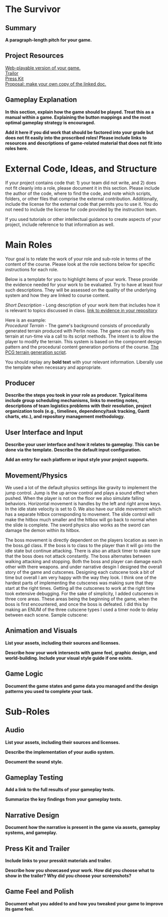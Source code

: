 # The Survivor

## Summary

**A paragraph-length pitch for your game.**

## Project Resources

[Web-playable version of your game.](https://itch.io/)  
[Trailor](https://youtube.com)  
[Press Kit](https://dopresskit.com/)  
[Proposal: make your own copy of the linked doc.](https://docs.google.com/document/d/1qwWCpMwKJGOLQ-rRJt8G8zisCa2XHFhv6zSWars0eWM/edit?usp=sharing)

## Gameplay Explanation

**In this section, explain how the game should be played. Treat this as a manual within a game. Explaining the button mappings and the most optimal gameplay strategy is encouraged.**

**Add it here if you did work that should be factored into your grade but does not fit easily into the proscribed roles! Please include links to resources and descriptions of game-related material that does not fit into roles here.**

# External Code, Ideas, and Structure

If your project contains code that: 1) your team did not write, and 2) does not fit cleanly into a role, please document it in this section. Please include the author of the code, where to find the code, and note which scripts, folders, or other files that comprise the external contribution. Additionally, include the license for the external code that permits you to use it. You do not need to include the license for code provided by the instruction team.

If you used tutorials or other intellectual guidance to create aspects of your project, include reference to that information as well.

# Main Roles

Your goal is to relate the work of your role and sub-role in terms of the content of the course. Please look at the role sections below for specific instructions for each role.

Below is a template for you to highlight items of your work. These provide the evidence needed for your work to be evaluated. Try to have at least four such descriptions. They will be assessed on the quality of the underlying system and how they are linked to course content.

_Short Description_ - Long description of your work item that includes how it is relevant to topics discussed in class. [link to evidence in your repository](https://github.com/dr-jam/ECS189L/edit/project-description/ProjectDocumentTemplate.md)

Here is an example:  
_Procedural Terrain_ - The game's background consists of procedurally generated terrain produced with Perlin noise. The game can modify this terrain at run-time via a call to its script methods. The intent is to allow the player to modify the terrain. This system is based on the component design pattern and the procedural content generation portions of the course. [The PCG terrain generation script](https://github.com/dr-jam/CameraControlExercise/blob/513b927e87fc686fe627bf7d4ff6ff841cf34e9f/Obscura/Assets/Scripts/TerrainGenerator.cs#L6).

You should replay any **bold text** with your relevant information. Liberally use the template when necessary and appropriate.

## Producer

**Describe the steps you took in your role as producer. Typical items include group scheduling mechanisms, links to meeting notes, descriptions of team logistics problems with their resolution, project organization tools (e.g., timelines, dependency/task tracking, Gantt charts, etc.), and repository management methodology.**

## User Interface and Input

**Describe your user interface and how it relates to gameplay. This can be done via the template.**
**Describe the default input configuration.**

**Add an entry for each platform or input style your project supports.**

## Movement/Physics

We used a lot of the default physics settings like gravity to implement the jump control. Jump is the up arrow control and plays a sound effect when pushed. When the player is not on the floor we also simulate falling behaviors. Horizontal movement is handles by the left and right arrow keys. In the idle state velocity is set to 0. We also have our slide movement which has a separate hitbox corresponding to movement. The slide control will make the hitbox much smaller and the hitbox will go back to normal when the slide is complete. The sword physics also works as the sword can damage the demon within its hitbox.

The boss movement is directly dependent on the players location as seen in the boss.gd class. If the boss is to class to the player than it will go into the idle state but continue attacking. There is also an attack timer to make sure that the boss does not attack constantly. The boss alternates between walking attacking and stopping. Both the boss and player can damage each other with there weapons.
and under narrative desgin
I designed the overall story of the game and cutscenes. Designing each cutscene took a bit of time but overall I am very happy with the way they look. I think one of the hardest parts of implementing the cutscenes was making sure that they start at the right times. Getting all the cutscenes to work at the right time took extensive debugging. For the sake of simplicity, I added cutscenes in three core areas. These areas being the beginning of the game, when the boss is first encountered, and once the boss is defeated. I did this by making an ENUM of the three cutscene types I used a timer node to delay between each scene. Sample cutscene:

## Animation and Visuals

**List your assets, including their sources and licenses.**

**Describe how your work intersects with game feel, graphic design, and world-building. Include your visual style guide if one exists.**

## Game Logic

**Document the game states and game data you managed and the design patterns you used to complete your task.**

# Sub-Roles

## Audio

**List your assets, including their sources and licenses.**

**Describe the implementation of your audio system.**

**Document the sound style.**

## Gameplay Testing

**Add a link to the full results of your gameplay tests.**

**Summarize the key findings from your gameplay tests.**

## Narrative Design

**Document how the narrative is present in the game via assets, gameplay systems, and gameplay.**

## Press Kit and Trailer

**Include links to your presskit materials and trailer.**

**Describe how you showcased your work. How did you choose what to show in the trailer? Why did you choose your screenshots?**

## Game Feel and Polish

**Document what you added to and how you tweaked your game to improve its game feel.**
